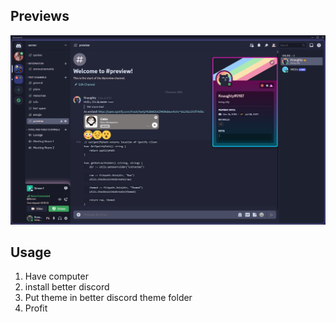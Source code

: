 ## Previews
<img src="assets/Screenshot1.png"/>

## Usage

1. Have computer
2. install better discord
3. Put theme in better discord theme folder
4. Profit 
